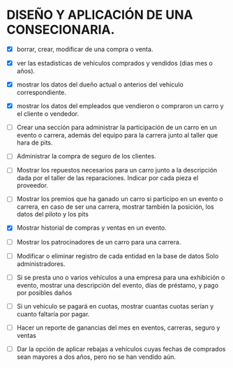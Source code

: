# DISEÑO Y APLICACIÓN DE UNA CONSECIONARIA.

- [x] borrar, crear, modificar de una compra o venta.

- [x] ver las estadisticas de vehiculos comprados y vendidos (dias mes o años).

- [x] mostrar los datos del dueño actual o anterios del vehiculo correspondiente.

- [x] mostrar los datos del empleados que vendieron o compraron un carro y el cliente o vendedor.

- [ ] Crear una sección para administrar la participación de un carro en un evento o carrera, 
además del equipo para la carrera junto al taller que hara de pits.

- [ ] Administrar la compra de seguro de los clientes.

- [ ] Mostrar los repuestos necesarios para un carro junto a la descripción
dada por el taller de las reparaciones. Indicar por cada pieza el proveedor.

- [ ] Mostrar los premios que ha ganado un carro si participo en un evento
o carrera, en caso de ser una carrera, mostrar también la posición, los datos del piloto y los pits

- [x] Mostrar historial de compras y ventas en un evento.

- [ ] Mostrar los patrocinadores de un carro para una carrera.

- [ ] Modificar o eliminar registro de cada entidad en la base de datos
Solo administradores.

- [ ] Si se presta uno o varios vehículos a una empresa para una exhibición o evento, mostrar una descripción del evento, días de préstamo, y pago por posibles daños

- [ ] Si un vehículo se pagará en cuotas, mostrar cuantas cuotas serían y cuanto faltaría por pagar.

- [ ] Hacer un reporte de ganancias del mes en eventos, carreras, seguro y ventas

- [ ] Dar la opción de aplicar rebajas a vehículos cuyas fechas de comprados sean mayores a dos años, pero no se han vendido aún.

